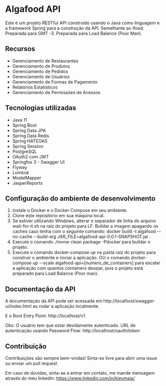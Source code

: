 # Algafood API
Este é um projeto RESTful API construído usando o Java como linguagem e a framework Spring para a construção da API. Semelhante ao ifood.
Preparada para GMT -3.
Preparada para Load Balance (Poor Man).

<h2>Recursos</h2>
<ul>
  <li>Gerenciamento de Restaurantes</li>
  <li>Gerenciamento de Produtos</li>
  <li>Gerenciamento de Pedidos</li>
  <li>Gerenciamento de Usuários</li>
  <li>Gerenciamento de Formas de Pagamento</li>
  <li>Relatórios Estatísticos</li>
  <li>Gerenciamento de Permissões de Acessos</li>
</ul>

<h2>Tecnologias utilizadas</h2>
<ul>
  <li>Java 11</li>
  <li>Spring Boot</li>
  <li>Spring Data JPA</li>
  <li>Spring Data Redis</li>
  <li>Spring HATEOAS</li>
  <li>Spring Session</li>
  <li>PostgreSQL</li>
  <li>OAuth2 com JWT</li>
  <li>Springfox 3 - Swagger UI</li>
  <li>Flyway</li>
  <li>Lombok</li>
  <li>ModelMapper</li>
  <li>JasperReports</li>
</ul>

<h2>Configuração do ambiente de desenvolvimento</h2>
<ol>
  <li>Instale o Docker e o Docker Compose em seu ambiente.</li>
  <li>Clone este repositório em sua máquina local.</li>
  <li>Se estiver utilizando Windows, alterar o separador de linha do arquivo wait-for-it.sh na raiz do projeto para LF.
 Buildar a imagem apagando os caches caso tenha com o seguinte comando: docker build -t algafood --no-cache --build-arg JAR_FILE=algafood-api-0.0.1-SNAPSHOT.jar . </li>
  <li>Execute o comando ./mvnw clean package -Pdocker para buildar o projeto.
  <li>Execute o comando docker-compose up na pasta raiz do projeto para construir o ambiente e iniciar a aplicação. OU o comando docker-compose up --scale algafood-api=[numero_de_containers] para escalar a aplicação com quantos containers desejar, pois o projeto está preparado para Load Balance (Poor man).</li>
</ol>

<h2>Documentação da API</h2>
A documentação da API pode ser acessada em http://localhost/swagger-ui/index.html ao rodar a aplicação localmente.

E o Root Entry Point: http://localhost/v1.

Obs: O usuário tem que estar devidamente autenticado.
URL de autenticação usando Password Flow: http://localhost/oauth/token 

<h2>Contribuição</h2>
Contribuições são sempre bem-vindas! Sinta-se livre para abrir uma issue ou enviar um pull request.

Em caso de dúvidas, sinta-se a entrar em contato, me mande mensagem através do meu linkedin:
https://www.linkedin.com/in/kievmaia/
